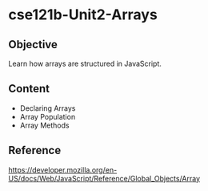 # cse121b-Unit2-Arrays

## Objective
Learn how arrays are structured in JavaScript.

## Content
- Declaring Arrays
- Array Population
- Array Methods

## Reference
https://developer.mozilla.org/en-US/docs/Web/JavaScript/Reference/Global_Objects/Array
